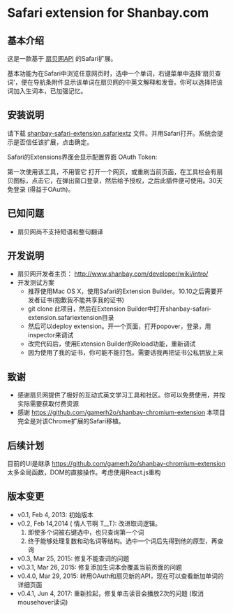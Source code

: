 # Safari extension for Shanbay.com

## 基本介绍
这是一款基于 [扇贝网API](http://www.shanbay.com/support/dev/api.html) 的Safari扩展。

基本功能为在Safari中浏览任意网页时，选中一个单词，右键菜单中选择‘扇贝查词’，便在导航条附件显示该单词在扇贝网的中英文解释和发音。你可以选择把该词加入生词本，已加强记忆。

## 安装说明
请下载 [shanbay-safari-extension.safariextz](https://github.com/jove/shanbay-safari-extension/raw/master/shanbay-safari-extension.safariextz) 文件。并用Safari打开。系统会提示是否信任该扩展，点击确定。

Safari的Extensions界面会显示配置界面 OAuth Token:

第一次使用该工具，不用管它
打开一个网页，或重刷当前页面，在工具栏会有扇贝图标，点击它，在弹出窗口登录，然后给予授权，之后此插件便可使用。30天免登录 (得益于OAuth)。

## 已知问题

* 扇贝网尚不支持短语和整句翻译

## 开发说明

* 扇贝网开发者主页： <http://www.shanbay.com/developer/wiki/intro/>
* 开发测试方案
	* 推荐使用Mac OS X，使用Safari的Extension Builder。10.10之后需要开发者证书(抱歉我不能共享我的证书)
	* git clone 此项目，然后在Extension Builder中打开shanbay-safari-extension.safariextension目录
    * 然后可以deploy extension。开一个页面，打开popover，登录，用inspector来调试
    * 改完代码后，使用Extension Builder的Reload功能，重新调试
    * 因为使用了我的证书，你可能不能打包。需要话我再把证书公私钥放上来

## 致谢

* 感谢扇贝网提供了极好的互动式英文学习工具和社区。你可以免费使用，并按实际需要获取付费资源
* 感谢 <https://github.com/gamerh2o/shanbay-chromium-extension> 本项目完全是对该Chrome扩展的Safari移植。

## 后续计划

目前的UI是继承 <https://github.com/gamerh2o/shanbay-chromium-extension>
太多全局函数，DOM的直接操作。考虑使用React.js重构

## 版本变更

* v0.1, Feb 4, 2013: 初始版本
* v0.2, Feb 14,2014 ( 情人节啊 T__T): 改进取词逻辑。
	1. 即使多个词被右键选中，也只查询第一个词
	2. 终于能够处理复数和动名词等结构。选中一个词后先得到他的原型，再查询
* v0.3, Mar 25, 2015: 修复不能查词的问题
* v0.3.1, Mar 26, 2015: 修复添加生词本会覆盖当前页面的问题
* v0.4.0, Mar 29, 2015: 转用OAuth和扇贝新的API，现在可以查看新加单词的详细页面
* v0.4.1, Jun 4, 2017: 重新捡起，修复单击读音会播放2次的问题 (取消mousehover读词)

